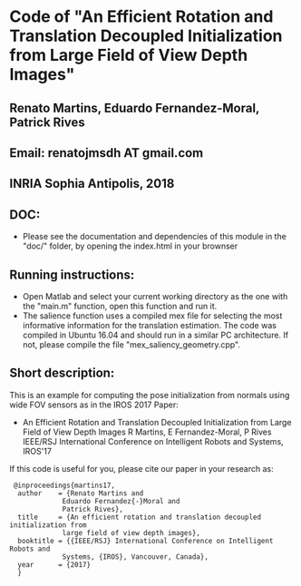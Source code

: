  # Code of "An Efficient Rotation and Translation Decoupled Initialization from Large Field of View Depth Images" 
 ## Renato Martins, Eduardo Fernandez-Moral, Patrick Rives
 ## Email: renatojmsdh AT gmail.com
 ## INRIA Sophia Antipolis, 2018
  
  ## DOC:
  * Please see the documentation and dependencies of this module in the "doc/" folder, by opening the index.html in your brownser
   
  ## Running instructions:
  * Open Matlab and select your current working directory as the one with the "main.m" function, open this function and run it. 
  * The salience function uses a compiled mex file for selecting the most informative information for the translation estimation. The code was compiled in Ubuntu 16.04 
  and should run in a similar PC architecture. If not, please compile the file "mex_saliency_geometry.cpp".
  
  ## Short description:

   This is an example for computing the pose initialization
   from normals using wide FOV sensors as in the IROS 2017 Paper:
   * An Efficient Rotation and Translation Decoupled Initialization from Large Field of View Depth Images
     R Martins, E Fernandez-Moral, P Rives 
     IEEE/RSJ International Conference on Intelligent Robots and Systems, IROS'17 

  If this code is useful for you, please cite our paper in your research as:
  ```
   @inproceedings{martins17,
    author    = {Renato Martins and
               Eduardo Fernandez{-}Moral and
               Patrick Rives},
    title     = {An efficient rotation and translation decoupled initialization from
               large field of view depth images},
    booktitle = {{IEEE/RSJ} International Conference on Intelligent Robots and
               Systems, {IROS}, Vancouver, Canada},    
    year      = {2017}
    } 
